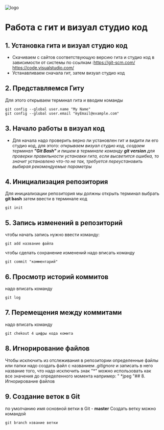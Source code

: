 ![logo](git-github.091720.jpeg)
# Работа с гит и визуал студио код
## 1. Установка гита и визуал студио код
* Скачиваем с сайтов соответствующую версию гита и студио код в зависимости от системы по ссылкам :https://git-scm.com/ https://code.visualstudio.com/
* Устанавливаем сначала гит, затем визуал студио код
## 2. Представляемся Гиту
 Для этого открываем терминал гита и вводим команды
```
git config --global user.name "My Name"
git config --global user.email "myEmail@example.com"
```
## 3. Начало работы в визуал код
 * Для начала надо проверить верно ли установлен гит и видити ли его студио код, для этого:
 _открываем визуал студио код, создаем терминал 
 __"Git Bash"__
  и пишем в терминале команду 
__git version__ 
для проверки правильности установки гита, если высветится ошибка, то значит установлено что-то не так, требуется переустановить выбирая рекомендуемые параметры_
## 4. Инициализация репозитория
Для инициализации репозитория мы должны открыть терминал выбрать __git bash__ затем ввести в терминале код
```
git init
```
## 5. Запись изменений в репозиторий
чтобы начать запись нужно ввести команду: 
```
git add название файла 
```
чтобы сделать сохранение изменений надо вписать команду
```
git commit "комментарий"
```
## 6. Просмотр историй коммитов
надо вписать команду
```
git log
```
## 7. Перемещения между коммитами
надо вписать команду
```
git chekout 4 цифры кода комита
```

## 8. Игнорирование файлов
Чтобы исключить из отслеживания в репозитории определенные файлы или папки надо создать файл с названием *.gitignore* и записать в него название того, что надо исключить знак "*" можно использовать как все значения до определенного момента например: " *jpeg "## 8. Игнорирование файлов
## 9. Создание веток в Git 
по умолчанию имя основной ветки в Git - **master**
Создать ветку можно командой
```
git branch нзвание ветки
```
